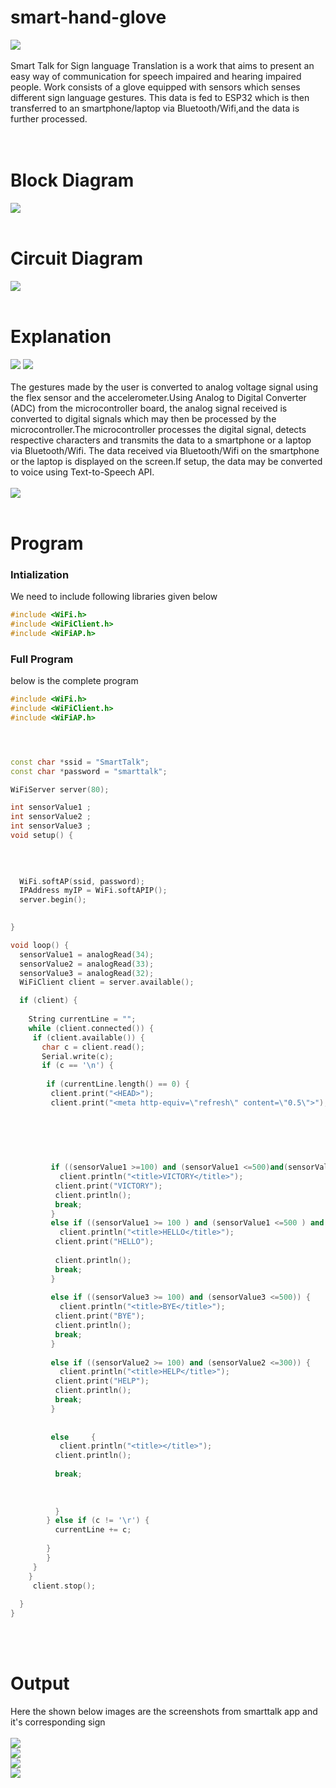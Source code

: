 # smart-hand-glove
![](/gif/final_Trim.gif)  <br><br>
Smart Talk for Sign language Translation is a work that aims to present an easy way of communication for speech impaired and hearing impaired people. Work consists
of a glove equipped with sensors which senses different sign language gestures. This data is fed to ESP32 which is then transferred to an smartphone/laptop via
Bluetooth/Wifi,and the data is further processed.<br><br><br>
# Block Diagram 
![](/images/img2.png) <br><br>
# Circuit Diagram
![](/images/imga.png) <br><br>
# Explanation
![](/images/img3.png) ![](/images/img4.png)  <br><br>
The gestures made by the user is converted to analog voltage signal using the flex sensor and the accelerometer.Using Analog to Digital Converter (ADC) from
the microcontroller board, the analog signal received is converted to digital signals which may then be processed by the microcontroller.The microcontroller
processes the digital signal, detects respective characters and transmits the data to a smartphone or a laptop via Bluetooth/Wifi. The data received via
Bluetooth/Wifi on the smartphone or the laptop is displayed on the screen.If setup, the data may be converted to voice using Text-to-Speech API.<br><br>
![](/images/img6.png)  <br><br>
# Program
### Intialization
We need to include following  libraries given below  
```C++
#include <WiFi.h>
#include <WiFiClient.h>
#include <WiFiAP.h>
```
### Full Program
below is the complete program
```C++
#include <WiFi.h>
#include <WiFiClient.h>
#include <WiFiAP.h>




const char *ssid = "SmartTalk";
const char *password = "smarttalk";

WiFiServer server(80);

int sensorValue1 ;
int sensorValue2 ;
int sensorValue3 ;
void setup() {
 
  

  
  WiFi.softAP(ssid, password);
  IPAddress myIP = WiFi.softAPIP();
  server.begin();

  
}

void loop() {
  sensorValue1 = analogRead(34);
  sensorValue2 = analogRead(33);
  sensorValue3 = analogRead(32);
  WiFiClient client = server.available();   

  if (client) {                             
               
    String currentLine = "";                
    while (client.connected()) {            
     if (client.available()) {             
       char c = client.read();            
       Serial.write(c);                    
       if (c == '\n') {                    
          
        if (currentLine.length() == 0) {
         client.print("<HEAD>");
         client.print("<meta http-equiv=\"refresh\" content=\"0.5\">"); 
            
            
            
        

       
         if ((sensorValue1 >=100) and (sensorValue1 <=500)and(sensorValue3 >=600) and (sensorValue3 <=900)) {
           client.println("<title>VICTORY</title>");
          client.print("VICTORY");
          client.println();
          break;
         }
         else if ((sensorValue1 >= 100 ) and (sensorValue1 <=500 ) and (sensorValue3 >= 100) and (sensorValue3 <=500 )) {
           client.println("<title>HELLO</title>");
          client.print("HELLO");
          
          client.println();
          break;
         }
         
         else if ((sensorValue3 >= 100) and (sensorValue3 <=500)) {
           client.println("<title>BYE</title>");
          client.print("BYE");
          client.println();
          break;
         }
         
         else if ((sensorValue2 >= 100) and (sensorValue2 <=300)) {
           client.println("<title>HELP</title>");
          client.print("HELP");
          client.println();
          break;
         }
         
        
         else     {
           client.println("<title></title>");
          client.println();
          
          break;
          
        
           
          } 
        } else if (c != '\r') {  
          currentLine += c;     
           
        }
        }
     }
    }
     client.stop();
  
  }
}
```
<br><br>
# Output
Here the shown below images are the screenshots from smarttalk app and it's corresponding sign
<br><br>
![](/images/imgc.png)<br>
![](/images/imgd.png) <br>
![](/images/imge.png) <br>
![](/images/imgf.png) <br>

